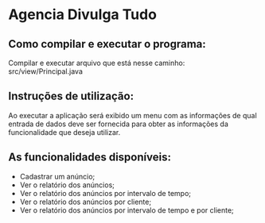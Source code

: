 # Agencia Divulga Tudo

## Como compilar e executar o programa:

Compilar e executar arquivo que está nesse caminho: src/view/Principal.java

## Instruções de utilização:

Ao executar a aplicação será exibido um menu com as informações de qual entrada de dados deve ser fornecida para obter as informações da funcionalidade que deseja utilizar.

## As funcionalidades disponíveis:

- Cadastrar um anúncio;
- Ver o relatório dos anúncios;
- Ver o relatório dos anúncios por intervalo de tempo;
- Ver o relatório dos anúncios por cliente;
- Ver o relatório dos anúncios por intervalo de tempo e por cliente;
